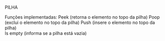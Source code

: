 PILHA

Funções implementadas:
	Peek (retorna o elemento no topo da pilha)
	Poop (exclui o elemento no topo da pilha)
	Push (insere o elemento no topo da pilha)	
	Is empty (informa se a pilha está vazia)
	
